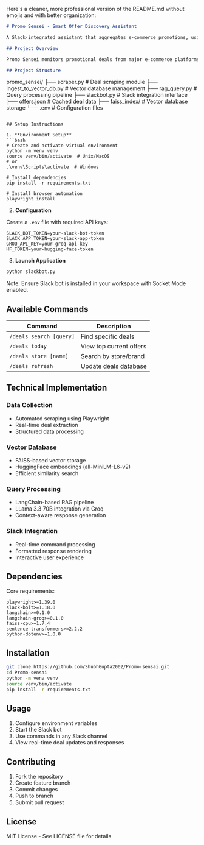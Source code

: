 Here's a cleaner, more professional version of the README.md without emojis and with better organization:

```markdown
# Promo Sensei - Smart Offer Discovery Assistant

A Slack-integrated assistant that aggregates e-commerce promotions, using vector database storage and RAG (Retrieval-Augmented Generation) for intelligent deal discovery.

## Project Overview

Promo Sensei monitors promotional deals from major e-commerce platforms, processes deal information, and provides natural language responses to user queries through Slack integration.

## Project Structure

```
  promo_sensei/
  ├── scraper.py               # Deal scraping module
  ├── ingest_to_vector_db.py   # Vector database management
  ├── rag_query.py            # Query processing pipeline
  ├── slackbot.py             # Slack integration interface
  ├── offers.json             # Cached deal data
  ├── faiss_index/            # Vector database storage
  └── .env                    # Configuration files
```

## Setup Instructions

1. **Environment Setup**
```bash
# Create and activate virtual environment
python -m venv venv
source venv/bin/activate  # Unix/MacOS
# or
.\venv\Scripts\activate  # Windows

# Install dependencies
pip install -r requirements.txt

# Install browser automation
playwright install
```

2. **Configuration**

Create a `.env` file with required API keys:
```
SLACK_BOT_TOKEN=your-slack-bot-token
SLACK_APP_TOKEN=your-slack-app-token
GROQ_API_KEY=your-groq-api-key
HF_TOKEN=your-hugging-face-token
```

3. **Launch Application**
```bash
python slackbot.py
```

Note: Ensure Slack bot is installed in your workspace with Socket Mode enabled.

## Available Commands

| Command | Description |
|---------|-------------|
| `/deals search [query]` | Find specific deals |
| `/deals today` | View top current offers |
| `/deals store [name]` | Search by store/brand |
| `/deals refresh` | Update deals database |

## Technical Implementation

### Data Collection
- Automated scraping using Playwright
- Real-time deal extraction
- Structured data processing

### Vector Database
- FAISS-based vector storage
- HuggingFace embeddings (all-MiniLM-L6-v2)
- Efficient similarity search

### Query Processing
- LangChain-based RAG pipeline
- LLama 3.3 70B integration via Groq
- Context-aware response generation

### Slack Integration
- Real-time command processing
- Formatted response rendering
- Interactive user experience

## Dependencies

Core requirements:
```
playwright>=1.39.0
slack-bolt>=1.18.0
langchain>=0.1.0
langchain-groq>=0.1.0
faiss-cpu>=1.7.4
sentence-transformers>=2.2.2
python-dotenv>=1.0.0
```

## Installation

```bash
git clone https://github.com/ShubhGupta2002/Promo-sensai.git
cd Promo-sensai
python -m venv venv
source venv/bin/activate
pip install -r requirements.txt
```

## Usage

1. Configure environment variables
2. Start the Slack bot
3. Use commands in any Slack channel
4. View real-time deal updates and responses

## Contributing

1. Fork the repository
2. Create feature branch
3. Commit changes
4. Push to branch
5. Submit pull request

## License

MIT License - See LICENSE file for details
```
